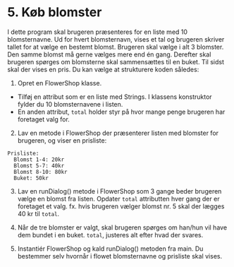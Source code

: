 
# 5. Køb blomster
 
I dette program skal brugeren præsenteres for en liste med 10 blomsternavne. Ud for hvert blomsternavn, vises et tal og brugeren skriver tallet for at vælge en bestemt blomst. Brugeren skal vælge i alt 3 blomster. Den samme blomst må gerne vælges mere end én gang. Derefter skal brugeren spørges om blomsterne skal sammensættes til en buket. Til sidst skal der vises en pris. 
Du kan vælge at strukturere koden således: 

1.	Opret en FlowerShop klasse. 
 - Tilføj en attribut som er en liste med Strings. 
I klassens konstruktor fylder du 10 blomsternavene i listen. 
 - En anden attribut, `total` holder styr på hvor mange penge brugeren har foretaget valg for.


2. Lav en metode i FlowerShop der præsenterer listen med blomster for brugeren, og viser en prisliste:
 ``` 
Prisliste:
   Blomst 1-4: 20kr
   Blomst 5-7: 40kr
   Blomst 8-10: 80kr
   Buket: 50kr
 ```


3. Lav en runDialog() metode i FlowerShop som 3 gange beder brugeren vælge en blomst fra listen. 
Opdater `total` attributten hver gang der er foretaget et valg. 
fx. hvis brugeren vælger blomst nr. 5 skal der lægges 40 kr til `total`.

4. Når de tre blomster er valgt, skal brugeren spørges om han/hun vil have dem bundet i en buket.
`total`, justeres alt efter hvad der svares.

5. Instantiér FlowerShop og kald runDialog() metoden fra main. Du bestemmer selv hvornår i flowet blomsternavne og prisliste skal vises.


<!---
### Hvis du har tid:
-	Smid en exception hvis brugeren skriver noget ubrugeligt og giv brugeren mulighed for at svare en gang til.
-	Lav en Flower klasse til at repræsentere en blomst. Klassen skal have en pris og et navn. Ændr koden sådan at der ligger blomster objekter i listen i stedet for tekststrenge.
--->